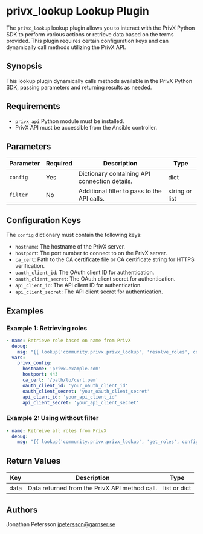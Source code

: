 # privx_lookup Lookup Plugin

The `privx_lookup` lookup plugin allows you to interact with the PrivX Python SDK to perform various actions or retrieve data based on the terms provided. This plugin requires certain configuration keys and can dynamically call methods utilizing the PrivX API.

## Synopsis

This lookup plugin dynamically calls methods available in the PrivX Python SDK, passing parameters and returning results as needed.

## Requirements

- `privx_api` Python module must be installed.
- PrivX API must be accessible from the Ansible controller.

## Parameters

| Parameter   | Required | Description                                  | Type  |
|-------------|----------|----------------------------------------------|-------|
| `config`    | Yes      | Dictionary containing API connection details.| dict  |
| `filter`    | No       | Additional filter to pass to the API calls.  | string or list |

## Configuration Keys

The `config` dictionary must contain the following keys:

- `hostname`: The hostname of the PrivX server.
- `hostport`: The port number to connect to on the PrivX server.
- `ca_cert`: Path to the CA certificate file or CA certificate string for HTTPS verification.
- `oauth_client_id`: The OAuth client ID for authentication.
- `oauth_client_secret`: The OAuth client secret for authentication.
- `api_client_id`: The API client ID for authentication.
- `api_client_secret`: The API client secret for authentication.

## Examples

### Example 1: Retrieving roles

```yaml
- name: Retrieve role based on name from PrivX
  debug:
    msg: "{{ lookup('community.privx.privx_lookup', 'resolve_roles', config=privx_config, filter=['privx-user']) }}"
  vars:
    privx_config:
      hostname: 'privx.example.com'
      hostport: 443
      ca_cert: '/path/to/cert.pem'
      oauth_client_id: 'your_oauth_client_id'
      oauth_client_secret: 'your_oauth_client_secret'
      api_client_id: 'your_api_client_id'
      api_client_secret: 'your_api_client_secret'
```

### Example 2: Using without filter
```yaml
- name: Retreive all roles from PrivX
  debug:
    msg: "{{ lookup('community.privx.privx_lookup', 'get_roles', config=privx_config) }}"
```

## Return Values
| Key | Description | Type |
|----|----|----|
| data | Data returned from the PrivX API method call. | list or dict |

## Authors
Jonathan Petersson <jpetersson@garnser.se>
